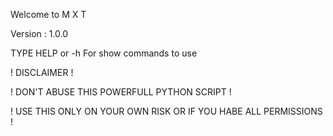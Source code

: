 Welcome to M X T

Version : 1.0.0

TYPE HELP or -h For show commands to use

! DISCLAIMER !

! DON'T ABUSE THIS POWERFULL PYTHON SCRIPT !

! USE THIS ONLY ON YOUR OWN RISK OR IF YOU HABE ALL PERMISSIONS !
